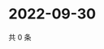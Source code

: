 # 2022-09-30

共 0 条

<!-- BEGIN WEIBO -->
<!-- 最后更新时间 Fri Sep 30 2022 01:35:01 GMT+0800 (China Standard Time) -->

<!-- END WEIBO -->
